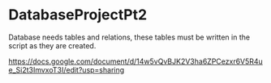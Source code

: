 # DatabaseProjectPt2
Database needs tables and relations, these tables must be written in the script as they are created.

https://docs.google.com/document/d/14w5vQvBJK2V3ha6ZPCezxr6V5R4ue_Si2t3ImvxoT3I/edit?usp=sharing
